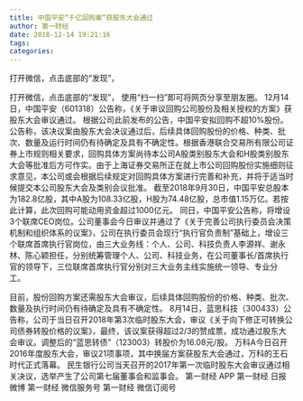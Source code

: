 ```yaml
---
title: 中国平安“千亿回购案”获股东大会通过
author: 第一财经
date: 2018-12-14 19:21:16
tags: 
categories: 
---
```

打开微信，点击底部的“发现”，
<!-- more -->
打开微信，点击底部的“发现”，
使用“扫一扫”即可将网页分享至朋友圈。
12月14日，中国平安（601318）公告称，《关于审议回购公司股份及相关授权的方案》获股东大会审议通过。 根据公司此前发布的公告，中国平安拟回购不超10%股份。
公告称，该决议案由股东大会决议通过后，后续具体回购股份的价格、种类、批次、数量及运行时间仍有待确定及具有不确定性。根据香港联合交易所有限公司证券上市规则相关要求，回购具体方案尚待本公司A股类别股东大会和H股类别股东大会等批准后方可作实。由于上海证券交易所正在就上市公司回购股份实施细则征求意见，本公司或会根据后续规定对回购具体方案进行完善和补充，并将于适当时候提交本公司股东大会及类别会议批准。
截至2018年9月30日，中国平安总股本为182.8亿股，其中A股为108.33亿股，H股为74.48亿股，总市值1.15万亿。若按此计算，此次回购可能动用资金超过1000亿元。
同日，中国平安公告称，将增设3个联席CEO岗位。公司董事会今日审议并通过了《关于完善公司执行委员会决策机制和组织体系的议案》，公司在执行委员会现行“执行官负责制”基础上，增设三个联席首席执行官岗位，由三大业务线：个人、公司、科技负责人李源祥、谢永林、陈心颖担任，分别统筹管理个人、公司、科技业务，在公司董事长/首席执行官的领导下，三位联席首席执行官分别对三大业务主线实施统一领导、专业分工。 
 
 
目前，股份回购方案还需股东大会审议，后续具体回购股份的价格、种类、批次、数量及执行时间仍有待确定及具有不确定性。
8月14日，蓝思科技（300433）公告称，公司于当日召开2018年第3次临时股东大会，审议《关于向下修正可转换公司债券转股价格的议案》，最终，该议案获得超过2/3的赞成票，成功通过股东大会审议。调整后的“蓝思转债”（123003）转股价为16.08元/股。
万科A今日召开2016年度股东大会，审议21项事项，其中换届方案获股东大会通过，万科的王石时代正式落幕。
民生银行公司当天召开的2017年第一次临时股东大会审议通过相关决议，选举产生了公司第七届董事会和监事会。
第一财经
APP
第一财经
日报微博
第一财经
微信服务号
第一财经
微信订阅号
